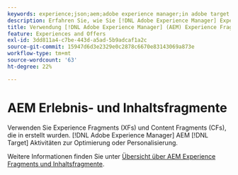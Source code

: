 ```yaml
---
keywords: experience;json;aem;adobe experience manager;in adobe target exportieren;experience fragments;fragments;XF
description: Erfahren Sie, wie Sie [!DNL Adobe Experience Manager] Experience Fragments in [!DNL Adobe Target] Aktivitäten.
title: Verwendung [!DNL Adobe Experience Manager] (AEM) Experience Fragments?
feature: Experiences and Offers
exl-id: 3dd811a4-c7be-443d-a5ad-5b9adcaf1a2c
source-git-commit: 15947d6d3e2329e0c2878c6670e83143069a873e
workflow-type: tm+mt
source-wordcount: '63'
ht-degree: 22%

---
```


# AEM Erlebnis- und Inhaltsfragmente

Verwenden Sie Experience Fragments (XFs) und Content Fragments (CFs), die in erstellt wurden. [!DNL Adobe Experience Manager] AEM [!DNL Target] Aktivitäten zur Optimierung oder Personalisierung.

Weitere Informationen finden Sie unter [Übersicht über AEM Experience Fragments und Inhaltsfragmente](/help/main/c-integrating-target-with-mac/aem/aem-experience-and-content-fragments.md).